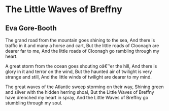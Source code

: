 # The Little Waves of Breffny
## Eva Gore-Booth
The grand road from the mountain goes shining to the sea,
And there is traffic in it and many a horse and cart,
But the little roads of Cloonagh are dearer far to me,
And the little roads of Cloonagh go rambling through my heart.

A great storm from the ocean goes shouting oâ€™er the hill,
And there is glory in it and terror on the wind,
But the haunted air of twilight is very strange and still,
And the little winds of twilight are dearer to my mind.

The great waves of the Atlantic sweep storming on their way,
Shining green and silver with the hidden herring shoal,
But the Little Waves of Breffny have drenched my heart in spray,
And the Little Waves of Breffny go stumbling through my soul.